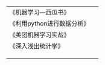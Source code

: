 |                            |      |
| -------------------------- | ---- |
| 《机器学习—西瓜书》        |      |
| 《利用python进行数据分析》 |      |
| 《美团机器学习实战》       |      |
| 《深入浅出统计学》         |      |
|                            |      |
|                            |      |
|                            |      |



